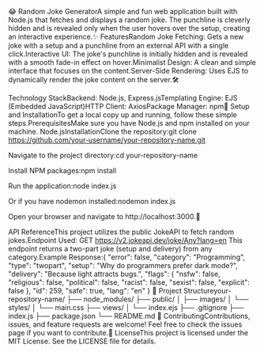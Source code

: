 😂 Random Joke GeneratorA simple and fun web application built with Node.js that fetches and displays a random joke. The punchline is cleverly hidden and is revealed only when the user hovers over the setup, creating an interactive experience.✨ FeaturesRandom Joke Fetching: Gets a new joke with a setup and a punchline from an external API with a single click.Interactive UI: The joke's punchline is initially hidden and is revealed with a smooth fade-in effect on hover.Minimalist Design: A clean and simple interface that focuses on the content.Server-Side Rendering: Uses EJS to dynamically render the joke content on the server.🛠️ 

Technology StackBackend: Node.js, Express.jsTemplating Engine: EJS (Embedded JavaScript)HTTP Client: AxiosPackage Manager: npm🚀
 Setup and InstallationTo get a local copy up and running, follow these simple steps.PrerequisitesMake sure you have Node.js and npm installed on your machine.
 Node.jsInstallationClone the repository:git clone https://github.com/your-username/your-repository-name.git

Navigate to the project directory:cd your-repository-name

Install NPM packages:npm install

Run the application:node index.js

Or if you have nodemon installed:nodemon index.js

Open your browser and navigate to http://localhost:3000.🔌 

API ReferenceThis project utilizes the public JokeAPI to fetch random jokes.Endpoint Used: GET https://v2.jokeapi.dev/joke/Any?lang=en  This endpoint returns a two-part joke (setup and delivery) from any category.Example Response:{
    "error": false,
    "category": "Programming",
    "type": "twopart",
    "setup": "Why do programmers prefer dark mode?",
    "delivery": "Because light attracts bugs.",
    "flags": {
        "nsfw": false,
        "religious": false,
        "political": false,
        "racist": false,
        "sexist": false,
        "explicit": false
    },
    "id": 259,
    "safe": true,
    "lang": "en"
}
📂 Project Structureyour-repository-name/
├── node_modules/
├── public/
│   ├── images/
│   └── styles/
│       └── main.css
├── views/
│   └── index.ejs
├── .gitignore
├── index.js
├── package.json
└── README.md
🤝 ContributingContributions, issues, and feature requests are welcome! Feel free to check the issues page if you want to contribute.📜 LicenseThis project is licensed under the MIT License. See the LICENSE file for details.
